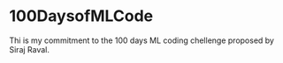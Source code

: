 # 100DaysofMLCode
Thi is my commitment to the 100 days ML coding chellenge proposed by Siraj Raval. 
